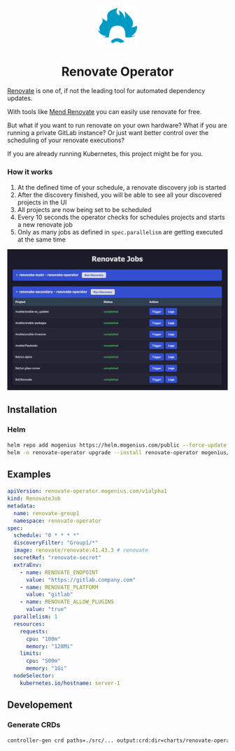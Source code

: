 #####

<div align="center">
    <img src="src/static/favicon.ico" width="90" />
    <h1 align="center">Renovate Operator</h1>
</div>

[Renovate][1] is one of, if not the leading tool for automated dependency updates.

With tools like [Mend Renovate][2] you can easily use renovate for free.

But what if you want to run renovate on your own hardware? What if you are running a private GitLab instance? Or just want better control over the scheduling of your renovate executions?

If you are already running Kubernetes, this project might be for you.

### How it works

1. At the defined time of your schedule, a renovate discovery job is started
2. After the discovery finished, you will be able to see all your discovered projects in the UI
3. All projects are now being set to be scheduled
4. Every 10 seconds the operator checks for schedules projects and starts a new renovate job
5. Only as many jobs as defined in `spec.parallelism` are getting executed at the same time

![Example Screenshot of the renovate-operator UI.](/docs/example.png)

## Installation

### Helm

```sh
helm repo add mogenius https://helm.mogenius.com/public --force-update
helm -n renovate-operator upgrade --install renovate-operator mogenius/renovate-operator --create-namespace --wait
```

## Examples

```yaml
apiVersion: renovate-operator.mogenius.com/v1alpha1
kind: RenovateJob
metadata:
  name: renovate-group1
  namespace: renovate-operator
spec:
  schedule: "0 * * * *"
  discoveryFilter: "Group1/*"
  image: renovate/renovate:41.43.3 # renovate
  secretRef: "renovate-secret"
  extraEnv:
    - name: RENOVATE_ENDPOINT
      value: "https://gitlab.company.com"
    - name: RENOVATE_PLATFORM
      value: "gitlab"
    - name: RENOVATE_ALLOW_PLUGINS
      value: "true"
  parallelism: 1
  resources:
    requests:
      cpu: "100m"
      memory: "128Mi"
    limits:
      cpu: "500m"
      memory: "1Gi"
  nodeSelector:
    kubernetes.io/hostname: server-1
```

## Developement

### Generate CRDs

```sh
controller-gen crd paths=./src/... output:crd:dir=charts/renovate-operator/crds
```

[1]: https://github.com/renovatebot/renovate
[2]: https://docs.mend.io/renovate/latest/
